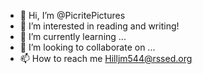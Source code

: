 - 👋 Hi, I’m @PicritePictures
- 👀 I’m interested in reading and writing!
- 🌱 I’m currently learning ...
- 💞️ I’m looking to collaborate on ...
- 📫 How to reach me Hilljm544@rssed.org

<!---
PicritePictures/PicritePictures is a ✨ special ✨ repository because its `README.md` (this file) appears on your GitHub profile.
You can click the Preview link to take a look at your changes.
--->
